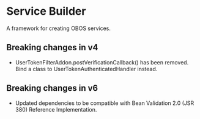 # Service Builder

A framework for creating OBOS services.

## Breaking changes in v4

* UserTokenFilterAddon.postVerificationCallback() has been removed. Bind a class to UserTokenAuthenticatedHandler instead.

## Breaking changes in v6
* Updated dependencies to be compatible with Bean Validation 2.0 (JSR 380) Reference Implementation.

